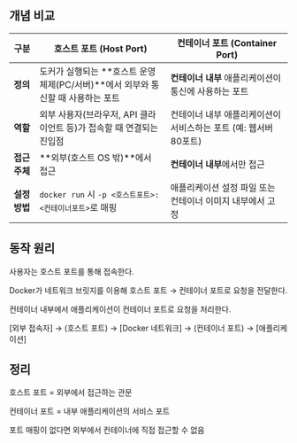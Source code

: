 ## 개념 비교
| 구분        | 호스트 포트 (Host Port)                                   | 컨테이너 포트 (Container Port)               |
| --------- | ---------------------------------------------------- | -------------------------------------- |
| **정의**    | 도커가 실행되는 **호스트 운영체제(PC/서버)**에서 외부와 통신할 때 사용하는 포트 | **컨테이너 내부** 애플리케이션이 통신에 사용하는 포트        |
| **역할**    | 외부 사용자(브라우저, API 클라이언트 등)가 접속할 때 연결되는 진입점            | 컨테이너 내부 애플리케이션이 서비스하는 포트 (예: 웹서버 80포트) |
| **접근 주체** | **외부(호스트 OS 밖)**에서 접근                            | **컨테이너 내부**에서만 접근                      |
| **설정 방법** | `docker run` 시 `-p <호스트포트>:<컨테이너포트>`로 매핑             | 애플리케이션 설정 파일 또는 컨테이너 이미지 내부에서 고정       |


## 동작 원리
사용자는 호스트 포트를 통해 접속한다.

Docker가 네트워크 브릿지를 이용해 호스트 포트 → 컨테이너 포트로 요청을 전달한다.

컨테이너 내부에서 애플리케이션이 컨테이너 포트로 요청을 처리한다.

[외부 접속자] → (호스트 포트) → [Docker 네트워크] → (컨테이너 포트) → [애플리케이션]

## 정리
호스트 포트 = 외부에서 접근하는 관문

컨테이너 포트 = 내부 애플리케이션의 서비스 포트

포트 매핑이 없다면 외부에서 컨테이너에 직접 접근할 수 없음